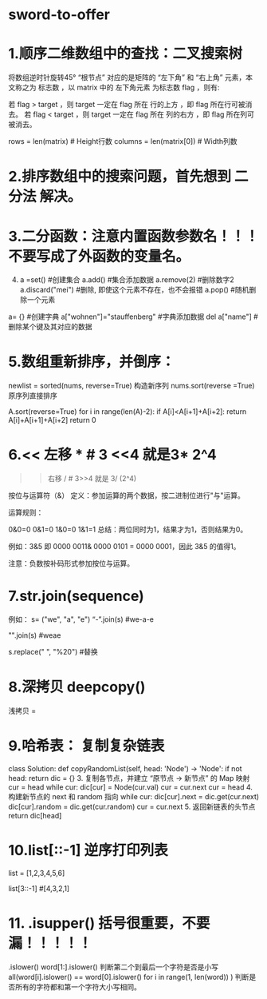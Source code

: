 # sword-to-offer
# 1.顺序二维数组中的查找：二叉搜索树
将数组逆时针旋转45°
“根节点” 对应的是矩阵的 “左下角” 和 “右上角” 元素，本文称之为 标志数 ，以 matrix 中的 左下角元素 为标志数 flag ，则有:

若 flag > target ，则 target 一定在 flag 所在 行的上方 ，即 flag 所在行可被消去。
若 flag < target ，则 target 一定在 flag 所在 列的右方 ，即 flag 所在列可被消去。

rows = len(matrix) # Height行数
columns = len(matrix[0]) # Width列数

# 2.排序数组中的搜索问题，首先想到 二分法 解决。

# 3.二分函数：注意内置函数参数名！！！不要写成了外函数的变量名。

4. a =set() #创建集合
a.add() #集合添加数据
a.remove(2) #删除数字2
a.discard("mei") #删除, 即使这个元素不存在，也不会报错
a.pop() #随机删除一个元素

a= {} #创建字典
a["wohnen"]="stauffenberg" #字典添加数据
del a["name"] #删除某个键及其对应的数据

# 5.数组重新排序，并倒序：
newlist = sorted(nums, reverse=True) 构造新序列
nums.sort(reverse =True) 原序列直接排序

A.sort(reverse=True)
for i in range(len(A)-2):
if A[i]<A[i+1]+A[i+2]:
return A[i]+A[i+1]+A[i+2]
return 0

# 6.<< 左移 *      # 3 <<4 就是3* 2^4

>> 右移 /        # 3>>4 就是 3/ (2^4)

按位与运算符（&）
定义：参加运算的两个数据，按二进制位进行"与"运算。

运算规则：

0&0=0 0&1=0 1&0=0 1&1=1
总结：两位同时为1，结果才为1，否则结果为0。

例如：3&5 即 0000 0011& 0000 0101 = 0000 0001，因此 3&5 的值得1。

注意：负数按补码形式参加按位与运算。

# 7.str.join(sequence)
例如：
s= ("we", "a", "e")
“-”.join(s) #we-a-e

"".join(s) #weae

s.replace(" ", "%20") #替换

# 8.深拷贝 deepcopy()

浅拷贝 =

# 9.哈希表： 复制复杂链表
class Solution:
def copyRandomList(self, head: 'Node') -> 'Node':
if not head: return
dic = {}
3. 复制各节点，并建立 “原节点 -> 新节点” 的 Map 映射
cur = head
while cur:
dic[cur] = Node(cur.val)
cur = cur.next
cur = head
4. 构建新节点的 next 和 random 指向
while cur:
dic[cur].next = dic.get(cur.next)
dic[cur].random = dic.get(cur.random)
cur = cur.next
5. 返回新链表的头节点
return dic[head]

# 10.list[::-1] 逆序打印列表

list = [1,2,3,4,5,6]

list[3::-1] #[4,3,2,1]

# 11.  .isupper() 括号很重要，不要漏！！！！！
.islower()
word[1:].islower() 判断第二个到最后一个字符是否是小写
all(word[i].islower() == word[0].islower() for i in range(1, len(word)) ) 判断是否所有的字符都和第一个字符大小写相同。
